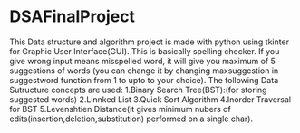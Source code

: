# DSAFinalProject
This Data structure and algorithm project is made with python using tkinter for Graphic User Interface(GUI). This is basically spelling checker. If you give wrong input means misspelled word, it will give you maximum of 5 suggestions of words (you can change it by changing maxsuggestion in suggestword function from 1 to upto to your choice).
The following Data Sutructure concepts are used:
1.Binary Search Tree(BST):(for storing suggested words)
2.Linnked List
3.Quick Sort Algorithm
4.Inorder Traversal for BST
5.Levenshtien Distance(it gives minimum nubers of edits(insertion,deletion,substitution) performed on a single char).
